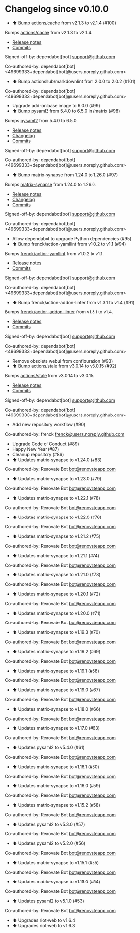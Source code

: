 # Changelog since v0.10.0
- ⬆️ Bump actions/cache from v2.1.3 to v2.1.4 (#100)

Bumps [actions/cache](https://github.com/actions/cache) from v2.1.3 to v2.1.4.
- [Release notes](https://github.com/actions/cache/releases)
- [Commits](https://github.com/actions/cache/compare/v2.1.3...26968a09c0ea4f3e233fdddbafd1166051a095f6)

Signed-off-by: dependabot[bot] <support@github.com>

Co-authored-by: dependabot[bot] <49699333+dependabot[bot]@users.noreply.github.com> 
- ⬆️ Bump actionshub/markdownlint from 2.0.0 to 2.0.2 (#101)

Co-authored-by: dependabot[bot] <49699333+dependabot[bot]@users.noreply.github.com> 
- Upgrade add-on base image to 6.0.0 (#99) 
- ⬆️ Bump pysaml2 from 5.4.0 to 6.5.0 in /matrix (#98)

Bumps [pysaml2](https://github.com/IdentityPython/pysaml2) from 5.4.0 to 6.5.0.
- [Release notes](https://github.com/IdentityPython/pysaml2/releases)
- [Changelog](https://github.com/IdentityPython/pysaml2/blob/master/CHANGELOG.md)
- [Commits](https://github.com/IdentityPython/pysaml2/compare/v5.4.0...v6.5.0)

Signed-off-by: dependabot[bot] <support@github.com>

Co-authored-by: dependabot[bot] <49699333+dependabot[bot]@users.noreply.github.com> 
- ⬆️ Bump matrix-synapse from 1.24.0 to 1.26.0 (#97)

Bumps [matrix-synapse](https://github.com/matrix-org/synapse) from 1.24.0 to 1.26.0.
- [Release notes](https://github.com/matrix-org/synapse/releases)
- [Changelog](https://github.com/matrix-org/synapse/blob/develop/CHANGES.md)
- [Commits](https://github.com/matrix-org/synapse/compare/v1.24.0...v1.26.0)

Signed-off-by: dependabot[bot] <support@github.com>

Co-authored-by: dependabot[bot] <49699333+dependabot[bot]@users.noreply.github.com> 
- Allow dependabot to upgrade Python dependencies (#95) 
- ⬆️ Bump frenck/action-yamllint from v1.0.2 to v1.1 (#94)

Bumps [frenck/action-yamllint](https://github.com/frenck/action-yamllint) from v1.0.2 to v1.1.
- [Release notes](https://github.com/frenck/action-yamllint/releases)
- [Commits](https://github.com/frenck/action-yamllint/compare/v1.0.2...e21bcc770907b7207a05453ca9f1eb7129c945d1)

Signed-off-by: dependabot[bot] <support@github.com>

Co-authored-by: dependabot[bot] <49699333+dependabot[bot]@users.noreply.github.com> 
- ⬆️ Bump frenck/action-addon-linter from v1.3.1 to v1.4 (#91)

Bumps [frenck/action-addon-linter](https://github.com/frenck/action-addon-linter) from v1.3.1 to v1.4.
- [Release notes](https://github.com/frenck/action-addon-linter/releases)
- [Commits](https://github.com/frenck/action-addon-linter/compare/v1.3.1...c82c5e9ca0ce5fc9b15756f1c0e39531b95d11b0)

Signed-off-by: dependabot[bot] <support@github.com>

Co-authored-by: dependabot[bot] <49699333+dependabot[bot]@users.noreply.github.com> 
- Remove obsolete webui from configuration (#93) 
- ⬆️ Bump actions/stale from v3.0.14 to v3.0.15 (#92)

Bumps [actions/stale](https://github.com/actions/stale) from v3.0.14 to v3.0.15.
- [Release notes](https://github.com/actions/stale/releases)
- [Commits](https://github.com/actions/stale/compare/v3.0.14...86561461b92875de77a8b2d2e75f004c826e8f45)

Signed-off-by: dependabot[bot] <support@github.com>

Co-authored-by: dependabot[bot] <49699333+dependabot[bot]@users.noreply.github.com> 
- Add new repository workflow (#90)

Co-authored-by: frenck <frenck@users.noreply.github.com> 
- Upgrade Code of Conduct (#89) 
- Happy New Year (#87) 
- Cleanup repository (#86) 
- ⬆ Updates matrix-synapse to v1.24.0 (#83)

Co-authored-by: Renovate Bot <bot@renovateapp.com> 
- ⬆️ Updates matrix-synapse to v1.23.0 (#79)

Co-authored-by: Renovate Bot <bot@renovateapp.com> 
- ⬆ Updates matrix-synapse to v1.22.1 (#78)

Co-authored-by: Renovate Bot <bot@renovateapp.com> 
- ⬆ Updates matrix-synapse to v1.22.0 (#76)

Co-authored-by: Renovate Bot <bot@renovateapp.com> 
- ⬆ Updates matrix-synapse to v1.21.2 (#75)

Co-authored-by: Renovate Bot <bot@renovateapp.com> 
- ⬆ Updates matrix-synapse to v1.21.1 (#74)

Co-authored-by: Renovate Bot <bot@renovateapp.com> 
- ⬆ Updates matrix-synapse to v1.21.0 (#73)

Co-authored-by: Renovate Bot <bot@renovateapp.com> 
- ⬆ Updates matrix-synapse to v1.20.1 (#72)

Co-authored-by: Renovate Bot <bot@renovateapp.com> 
- ⬆ Updates matrix-synapse to v1.20.0 (#71)

Co-authored-by: Renovate Bot <bot@renovateapp.com> 
- ⬆ Updates matrix-synapse to v1.19.3 (#70)

Co-authored-by: Renovate Bot <bot@renovateapp.com> 
- ⬆ Updates matrix-synapse to v1.19.2 (#69)

Co-authored-by: Renovate Bot <bot@renovateapp.com> 
- ⬆ Updates matrix-synapse to v1.19.1 (#68)

Co-authored-by: Renovate Bot <bot@renovateapp.com> 
- ⬆ Updates matrix-synapse to v1.19.0 (#67)

Co-authored-by: Renovate Bot <bot@renovateapp.com> 
- ⬆ Updates matrix-synapse to v1.18.0 (#66)

Co-authored-by: Renovate Bot <bot@renovateapp.com> 
- ⬆ Updates matrix-synapse to v1.17.0 (#63)

Co-authored-by: Renovate Bot <bot@renovateapp.com> 
- ⬆ Updates pysaml2 to v5.4.0 (#61)

Co-authored-by: Renovate Bot <bot@renovateapp.com> 
- ⬆ Updates matrix-synapse to v1.16.1 (#60)

Co-authored-by: Renovate Bot <bot@renovateapp.com> 
- ⬆ Updates matrix-synapse to v1.16.0 (#59)

Co-authored-by: Renovate Bot <bot@renovateapp.com> 
- ⬆ Updates matrix-synapse to v1.15.2 (#58)

Co-authored-by: Renovate Bot <bot@renovateapp.com> 
- ⬆ Updates pysaml2 to v5.3.0 (#57)

Co-authored-by: Renovate Bot <bot@renovateapp.com> 
- ⬆ Updates pysaml2 to v5.2.0 (#56)

Co-authored-by: Renovate Bot <bot@renovateapp.com> 
- ⬆ Updates matrix-synapse to v1.15.1 (#55)

Co-authored-by: Renovate Bot <bot@renovateapp.com> 
- ⬆ Updates matrix-synapse to v1.15.0 (#54)

Co-authored-by: Renovate Bot <bot@renovateapp.com> 
- ⬆ Updates pysaml2 to v5.1.0 (#53)

Co-authored-by: Renovate Bot <bot@renovateapp.com> 
- ⬆ Upgrades riot-web to v1.6.4 
- ⬆ Upgrades riot-web to v1.6.3 
